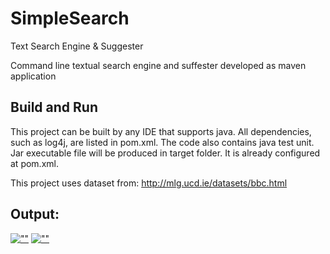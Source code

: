 # SimpleSearch
Text Search Engine &amp; Suggester

Command line textual search engine and suffester developed as maven application

## Build and Run
This project can be built by any IDE that supports java. All dependencies, such as log4j, are listed in pom.xml. The code also contains java test unit. Jar executable file will be produced in target folder. It is already configured at pom.xml. 

This project uses dataset from: http://mlg.ucd.ie/datasets/bbc.html

## Output:


[![""](https://drive.google.com/uc?id=1A9E0cz4zp1P7jDrex55RLWsXGp_456Bf)]()
[![""](https://drive.google.com/uc?id=1PvNsY1868g7BAFim3zVpOY7lVLPFVi_K)]()
